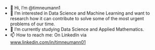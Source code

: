 - 👋 Hi, I’m @timneumann1
- 👀 I’m interested in Data Science and Machine Learning and want to research how it can contribute to solve some of the most urgent problems of our time.
- 🌱 I’m currently studying Data Science and Applied Mathematics.
- 📫 How to reach me: On LinkedIn via www.linkedin.com/in/timneumann01


<!---
timneumann1/timneumann1 is a ✨ special ✨ repository because its `README.md` (this file) appears on your GitHub profile.
You can click the Preview link to take a look at your changes.
--->
